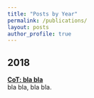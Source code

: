 ```yaml
---
title: "Posts by Year"
permalink: /publications/
layout: posts
author_profile: true
---
```


## 2018

<b>[CoT: bla bla](http://surafelml.github.io/publications/)</b> <br>
bla bla, bla bla.
